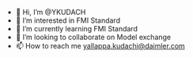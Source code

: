 - 👋 Hi, I’m @YKUDACH
- 👀 I’m interested in FMI Standard 
- 🌱 I’m currently learning FMI Standard
- 💞️ I’m looking to collaborate on Model exchange 
- 📫 How to reach me yallappa.kudachi@daimler.com

<!---
YKUDACH/YKUDACH is a ✨ special ✨ repository because its `README.md` (this file) appears on your GitHub profile.
You can click the Preview link to take a look at your changes.
--->
